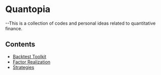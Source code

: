 # Quantopia
--This is a collection of codes and personal ideas related to quantitative finance. 

## Contents
* [Backtest Toolkit](#Backtest_Toolkit)
* [Factor Realization](#Factor_Realization)
* [Strategies](#Strategies)



